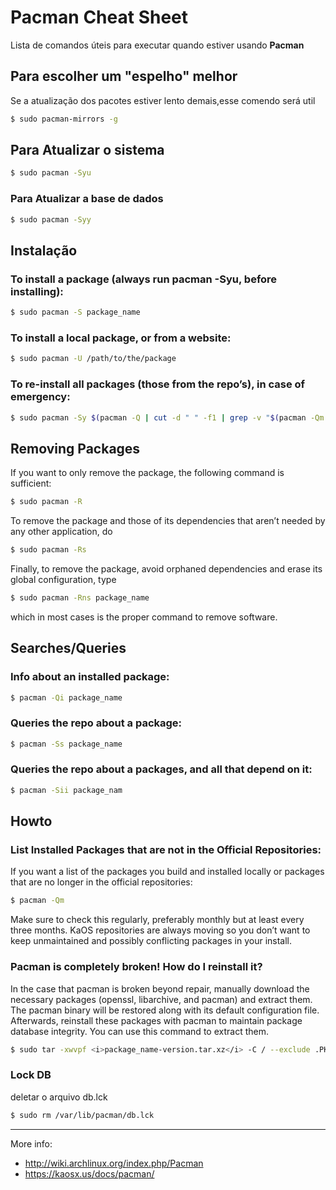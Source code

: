# Pacman Cheat Sheet
Lista de comandos úteis para executar quando estiver usando **Pacman**

## Para escolher um "espelho" melhor
Se a atualização dos pacotes estiver lento demais,esse comendo será util
```sh
$ sudo pacman-mirrors -g
```

## Para Atualizar o sistema
```sh
$ sudo pacman -Syu
```

### Para Atualizar a base de dados
```sh
$ sudo pacman -Syy
```

## Instalação
### To install a package (always run pacman -Syu, before installing):
```sh
$ sudo pacman -S package_name
```

### To install a local package, or from a website:
```sh
$ sudo pacman -U /path/to/the/package
```

### To re-install all packages (those from the repo’s), in case of emergency:
```sh
$ sudo pacman -Sy $(pacman -Q | cut -d " " -f1 | grep -v "$(pacman -Qm | cut -d " " -f1)")
```

## Removing Packages

If you want to only remove the package, the following command is sufficient:
```sh
$ sudo pacman -R
```
To remove the package and those of its dependencies that aren’t needed by any other application, do
```sh
$ sudo pacman -Rs
```
Finally, to remove the package, avoid orphaned dependencies and erase its global configuration, type
```sh
$ sudo pacman -Rns package_name
```
which in most cases is the proper command to remove software.

## Searches/Queries

### Info about an installed package:
```sh
$ pacman -Qi package_name
```
### Queries the repo about a package:
```sh
$ pacman -Ss package_name
```
### Queries the repo about a packages, and all that depend on it:
```sh
$ pacman -Sii package_nam
```

## Howto
### List Installed Packages that are not in the Official Repositories:

If you want a list of the packages you build and installed locally or packages that are no longer in the official repositories:
```sh
$ pacman -Qm
```

Make sure to check this regularly, preferably monthly but at least every three months. KaOS repositories are always moving so you don’t want to keep unmaintained and possibly conflicting packages in your install.

### Pacman is completely broken! How do I reinstall it?

In the case that pacman is broken beyond repair, manually download the necessary packages (openssl, libarchive, and pacman) and extract them. The pacman binary will be restored along with its default configuration file. Afterwards, reinstall these packages with pacman to maintain package database integrity. You can use this command to extract them.
```sh
$ sudo tar -xwvpf <i>package_name-version.tar.xz</i> -C / --exclude .PKGINFO --exclude .INSTALL
```
### Lock DB

deletar o arquivo db.lck
```sh
$ sudo rm /var/lib/pacman/db.lck
```
---
More info:
- http://wiki.archlinux.org/index.php/Pacman
- https://kaosx.us/docs/pacman/



